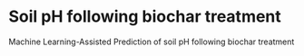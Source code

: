 # Soil pH following biochar treatment

Machine Learning-Assisted Prediction of soil pH following biochar treatment
